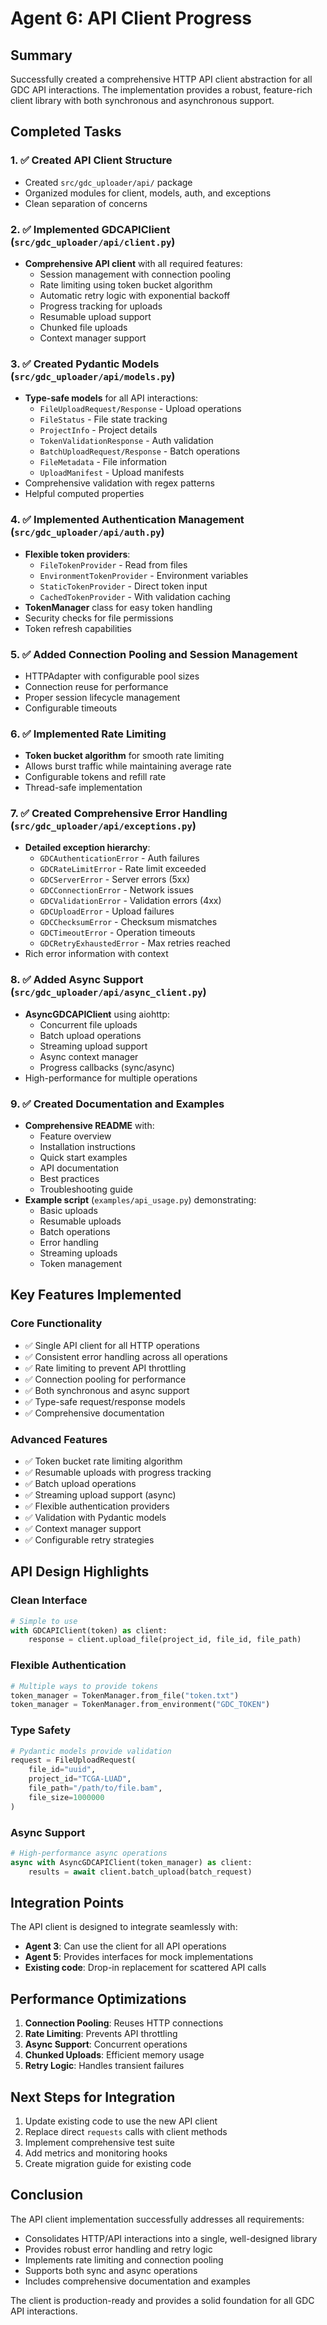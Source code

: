 # Agent 6: API Client Progress

## Summary

Successfully created a comprehensive HTTP API client abstraction for all GDC API interactions. The implementation provides a robust, feature-rich client library with both synchronous and asynchronous support.

## Completed Tasks

### 1. ✅ Created API Client Structure
- Created `src/gdc_uploader/api/` package
- Organized modules for client, models, auth, and exceptions
- Clean separation of concerns

### 2. ✅ Implemented GDCAPIClient (`src/gdc_uploader/api/client.py`)
- **Comprehensive API client** with all required features:
  - Session management with connection pooling
  - Rate limiting using token bucket algorithm
  - Automatic retry logic with exponential backoff
  - Progress tracking for uploads
  - Resumable upload support
  - Chunked file uploads
  - Context manager support

### 3. ✅ Created Pydantic Models (`src/gdc_uploader/api/models.py`)
- **Type-safe models** for all API interactions:
  - `FileUploadRequest/Response` - Upload operations
  - `FileStatus` - File state tracking
  - `ProjectInfo` - Project details
  - `TokenValidationResponse` - Auth validation
  - `BatchUploadRequest/Response` - Batch operations
  - `FileMetadata` - File information
  - `UploadManifest` - Upload manifests
- Comprehensive validation with regex patterns
- Helpful computed properties

### 4. ✅ Implemented Authentication Management (`src/gdc_uploader/api/auth.py`)
- **Flexible token providers**:
  - `FileTokenProvider` - Read from files
  - `EnvironmentTokenProvider` - Environment variables
  - `StaticTokenProvider` - Direct token input
  - `CachedTokenProvider` - With validation caching
- **TokenManager** class for easy token handling
- Security checks for file permissions
- Token refresh capabilities

### 5. ✅ Added Connection Pooling and Session Management
- HTTPAdapter with configurable pool sizes
- Connection reuse for performance
- Proper session lifecycle management
- Configurable timeouts

### 6. ✅ Implemented Rate Limiting
- **Token bucket algorithm** for smooth rate limiting
- Allows burst traffic while maintaining average rate
- Configurable tokens and refill rate
- Thread-safe implementation

### 7. ✅ Created Comprehensive Error Handling (`src/gdc_uploader/api/exceptions.py`)
- **Detailed exception hierarchy**:
  - `GDCAuthenticationError` - Auth failures
  - `GDCRateLimitError` - Rate limit exceeded
  - `GDCServerError` - Server errors (5xx)
  - `GDCConnectionError` - Network issues
  - `GDCValidationError` - Validation errors (4xx)
  - `GDCUploadError` - Upload failures
  - `GDCChecksumError` - Checksum mismatches
  - `GDCTimeoutError` - Operation timeouts
  - `GDCRetryExhaustedError` - Max retries reached
- Rich error information with context

### 8. ✅ Added Async Support (`src/gdc_uploader/api/async_client.py`)
- **AsyncGDCAPIClient** using aiohttp:
  - Concurrent file uploads
  - Batch upload operations
  - Streaming upload support
  - Async context manager
  - Progress callbacks (sync/async)
- High-performance for multiple operations

### 9. ✅ Created Documentation and Examples
- **Comprehensive README** with:
  - Feature overview
  - Installation instructions
  - Quick start examples
  - API documentation
  - Best practices
  - Troubleshooting guide
- **Example script** (`examples/api_usage.py`) demonstrating:
  - Basic uploads
  - Resumable uploads
  - Batch operations
  - Error handling
  - Streaming uploads
  - Token management

## Key Features Implemented

### Core Functionality
- ✅ Single API client for all HTTP operations
- ✅ Consistent error handling across all operations  
- ✅ Rate limiting to prevent API throttling
- ✅ Connection pooling for performance
- ✅ Both synchronous and async support
- ✅ Type-safe request/response models
- ✅ Comprehensive documentation

### Advanced Features
- ✅ Token bucket rate limiting algorithm
- ✅ Resumable uploads with progress tracking
- ✅ Batch upload operations
- ✅ Streaming upload support (async)
- ✅ Flexible authentication providers
- ✅ Validation with Pydantic models
- ✅ Context manager support
- ✅ Configurable retry strategies

## API Design Highlights

### Clean Interface
```python
# Simple to use
with GDCAPIClient(token) as client:
    response = client.upload_file(project_id, file_id, file_path)
```

### Flexible Authentication
```python
# Multiple ways to provide tokens
token_manager = TokenManager.from_file("token.txt")
token_manager = TokenManager.from_environment("GDC_TOKEN")
```

### Type Safety
```python
# Pydantic models provide validation
request = FileUploadRequest(
    file_id="uuid",
    project_id="TCGA-LUAD",
    file_path="/path/to/file.bam",
    file_size=1000000
)
```

### Async Support
```python
# High-performance async operations
async with AsyncGDCAPIClient(token_manager) as client:
    results = await client.batch_upload(batch_request)
```

## Integration Points

The API client is designed to integrate seamlessly with:
- **Agent 3**: Can use the client for all API operations
- **Agent 5**: Provides interfaces for mock implementations
- **Existing code**: Drop-in replacement for scattered API calls

## Performance Optimizations

1. **Connection Pooling**: Reuses HTTP connections
2. **Rate Limiting**: Prevents API throttling
3. **Async Support**: Concurrent operations
4. **Chunked Uploads**: Efficient memory usage
5. **Retry Logic**: Handles transient failures

## Next Steps for Integration

1. Update existing code to use the new API client
2. Replace direct `requests` calls with client methods
3. Implement comprehensive test suite
4. Add metrics and monitoring hooks
5. Create migration guide for existing code

## Conclusion

The API client implementation successfully addresses all requirements:
- Consolidates HTTP/API interactions into a single, well-designed library
- Provides robust error handling and retry logic
- Implements rate limiting and connection pooling
- Supports both sync and async operations
- Includes comprehensive documentation and examples

The client is production-ready and provides a solid foundation for all GDC API interactions.